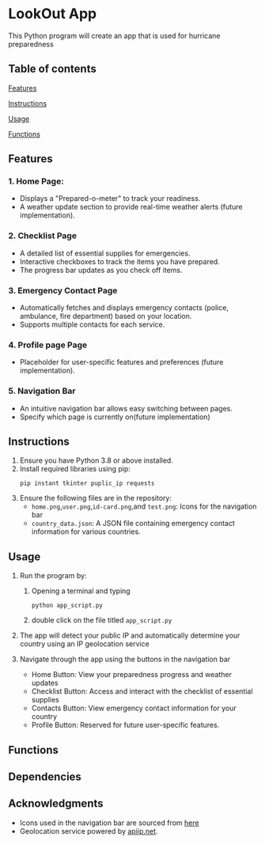 # LookOut App
This Python program will create an app that is used for hurricane preparedness


## Table of contents
[Features](#features)

[Instructions](#instructions)

[Usage](#usage)

[Functions](#functions)

## Features
### 1. Home Page:
- Displays a "Prepared-o-meter" to track your readiness.
- A weather update section to provide real-time weather alerts (future implementation).
### 2. Checklist Page
- A detailed list of essential supplies for emergencies.
- Interactive checkboxes to track the items you have prepared.
- The progress bar updates as you check off items.

### 3. Emergency Contact Page
- Automatically fetches and displays emergency contacts (police, ambulance, fire department) based on your location.
- Supports multiple contacts for each service.

### 4. Profile page Page
- Placeholder for user-specific features and preferences (future implementation).

### 5. Navigation Bar
- An intuitive navigation bar allows easy switching between pages.
- Specify which page is currently on(future implementation)

## Instructions
1. Ensure you have Python 3.8 or above installed.
2. Install required libraries using pip:
    ```
   pip instant tkinter puplic_ip requests
    ```
3. Ensure the following files are in the repository:
   - `home.png`,`user.png`,`id-card.png`,and `test.png`: Icons for the navigation bar
   - `country_data.json`: A JSON file containing emergency contact information for various countries.
## Usage
1. Run the program by:
   1. Opening a terminal and typing
      ```
      python app_script.py
      ```
   2. double click on the file titled `app_script.py`
2. The app will detect your public IP and automatically determine your country using an IP geolocation service
   
3. Navigate through the app using the buttons in the navigation bar
    - Home Button: View your preparedness progress and weather updates
    - Checklist Button: Access and interact with the checklist of essential supplies
    - Contacts Button: View emergency contact information for your country
    - Profile Button: Reserved for future user-specific features.


## Functions

## Dependencies

## Acknowledgments
- Icons used in the navigation bar are sourced from [here](https://www.flaticon.com/authors/freepik)
- Geolocation service powered by [apiip.net](apiip.net).
